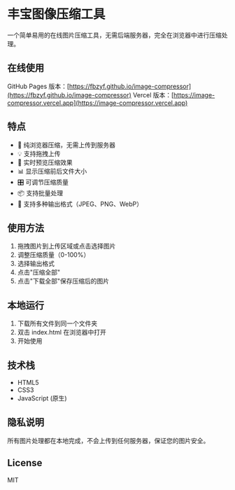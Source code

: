 # 丰宝图像压缩工具

一个简单易用的在线图片压缩工具，无需后端服务器，完全在浏览器中进行压缩处理。

## 在线使用
GitHub Pages 版本：[https://fbzyf.github.io/image-compressor](https://fbzyf.github.io/image-compressor)
Vercel 版本：[https://image-compressor.vercel.app](https://image-compressor.vercel.app)

## 特点
- 🚀 纯浏览器压缩，无需上传到服务器
- 💡 支持拖拽上传
- 🎨 实时预览压缩效果
- 📊 显示压缩前后文件大小
- 🎛️ 可调节压缩质量
- 📦 支持批量处理
- 🔄 支持多种输出格式（JPEG、PNG、WebP）

## 使用方法
1. 拖拽图片到上传区域或点击选择图片
2. 调整压缩质量（0-100%）
3. 选择输出格式
4. 点击"压缩全部"
5. 点击"下载全部"保存压缩后的图片

## 本地运行
1. 下载所有文件到同一个文件夹
2. 双击 index.html 在浏览器中打开
3. 开始使用

## 技术栈
- HTML5
- CSS3
- JavaScript (原生)

## 隐私说明
所有图片处理都在本地完成，不会上传到任何服务器，保证您的图片安全。

## License
MIT